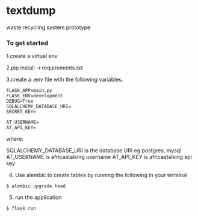 # textdump
waste recycling system prototype

### To get started
1.create a virtual env

2.pip install -r requirements.txt

3.create a .env file with the following variables. 
```
FLASK_APP=main.py
FLASK_ENV=development
DEBUG=True
SQLALCHEMY_DATABASE_URI=
SECRET_KEY=

AT_USERNAME=
AT_API_KEY=
```
where:

SQLALCHEMY_DATABASE_URI is the database URI eg postgres, mysql
AT_USERNAME  is africastalking username
AT_API_KEY is africastalking api key

4. Use alembic to create tables by running the following in your terminal
```
$ alembic upgrade head

```

5. run the application

```
$ flask run
```

